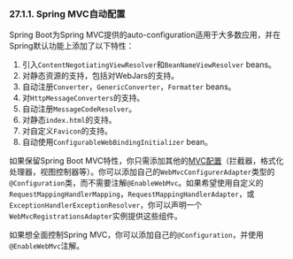 ### 27.1.1. Spring MVC自动配置

Spring Boot为Spring MVC提供的auto-configuration适用于大多数应用，并在Spring默认功能上添加了以下特性：

1. 引入`ContentNegotiatingViewResolver`和`BeanNameViewResolver` beans。
2. 对静态资源的支持，包括对WebJars的支持。
3. 自动注册`Converter`，`GenericConverter`，`Formatter` beans。
4. 对`HttpMessageConverters`的支持。
5. 自动注册`MessageCodeResolver`。
6. 对静态`index.html`的支持。
7. 对自定义`Favicon`的支持。
8. 自动使用`ConfigurableWebBindingInitializer` bean。

如果保留Spring Boot MVC特性，你只需添加其他的[MVC配置](http://docs.spring.io/spring/docs/4.3.3.RELEASE/spring-framework-reference/htmlsingle#mvc)（拦截器，格式化处理器，视图控制器等）。你可以添加自己的`WebMvcConfigurerAdapter`类型的`@Configuration`类，而不需要注解`@EnableWebMvc`。如果希望使用自定义的`RequestMappingHandlerMapping`，`RequestMappingHandlerAdapter`，或`ExceptionHandlerExceptionResolver`，你可以声明一个`WebMvcRegistrationsAdapter`实例提供这些组件。


如果想全面控制Spring MVC，你可以添加自己的`@Configuration`，并使用`@EnableWebMvc`注解。
